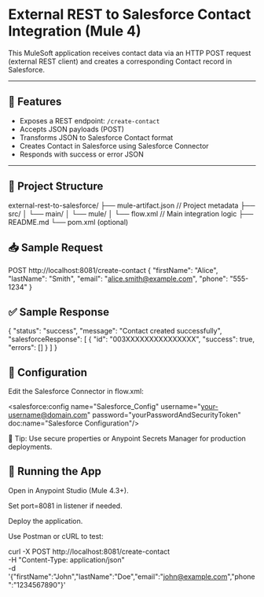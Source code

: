 # External REST to Salesforce Contact Integration (Mule 4)

This MuleSoft application receives contact data via an HTTP POST request (external REST client) and creates a corresponding Contact record in Salesforce.

---

## 📌 Features

- Exposes a REST endpoint: `/create-contact`
- Accepts JSON payloads (POST)
- Transforms JSON to Salesforce Contact format
- Creates Contact in Salesforce using Salesforce Connector
- Responds with success or error JSON

---

## 📂 Project Structure

external-rest-to-salesforce/
├── mule-artifact.json        // Project metadata
├── src/
│   └── main/
│       └── mule/
│           └── flow.xml      // Main integration logic
├── README.md
└── pom.xml (optional)


## 📥 Sample Request
POST http://localhost:8081/create-contact
{
  "firstName": "Alice",
  "lastName": "Smith",
  "email": "alice.smith@example.com",
  "phone": "555-1234"
}

## ✅ Sample Response
{
  "status": "success",
  "message": "Contact created successfully",
  "salesforceResponse": [
    {
      "id": "003XXXXXXXXXXXXXXX",
      "success": true,
      "errors": []
    }
  ]
}

## 🔧 Configuration
Edit the Salesforce Connector in flow.xml:

<salesforce:config name="Salesforce_Config"
                   username="your-username@domain.com"
                   password="yourPasswordAndSecurityToken"
                   doc:name="Salesforce Configuration"/>

🔐 Tip: Use secure properties or Anypoint Secrets Manager for production deployments.

## 🚀 Running the App
Open in Anypoint Studio (Mule 4.3+).

Set port=8081 in listener if needed.

Deploy the application.

Use Postman or cURL to test:

curl -X POST http://localhost:8081/create-contact \
  -H "Content-Type: application/json" \
  -d '{"firstName":"John","lastName":"Doe","email":"john@example.com","phone":"1234567890"}'
